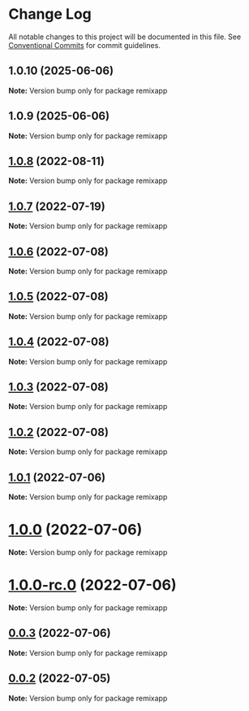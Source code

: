 # Change Log

All notable changes to this project will be documented in this file.
See [Conventional Commits](https://conventionalcommits.org) for commit guidelines.

## 1.0.10 (2025-06-06)

**Note:** Version bump only for package remixapp





## 1.0.9 (2025-06-06)

**Note:** Version bump only for package remixapp





## [1.0.8](https://github.com/matthewgallo/releases-test/compare/v1.0.7...v1.0.8) (2022-08-11)

**Note:** Version bump only for package remixapp





## [1.0.7](https://github.com/matthewgallo/releases-test/compare/v1.0.6...v1.0.7) (2022-07-19)

**Note:** Version bump only for package remixapp





## [1.0.6](https://github.com/matthewgallo/releases-test/compare/v1.0.5...v1.0.6) (2022-07-08)

**Note:** Version bump only for package remixapp





## [1.0.5](https://github.com/matthewgallo/releases-test/compare/v1.0.4...v1.0.5) (2022-07-08)

**Note:** Version bump only for package remixapp





## [1.0.4](https://github.com/matthewgallo/releases-test/compare/v1.0.3...v1.0.4) (2022-07-08)

**Note:** Version bump only for package remixapp





## [1.0.3](https://github.com/matthewgallo/releases-test/compare/v1.0.2...v1.0.3) (2022-07-08)

**Note:** Version bump only for package remixapp





## [1.0.2](https://github.com/matthewgallo/releases-test/compare/v1.0.1...v1.0.2) (2022-07-08)

**Note:** Version bump only for package remixapp





## [1.0.1](https://github.com/matthewgallo/releases-test/compare/v1.0.0...v1.0.1) (2022-07-06)

**Note:** Version bump only for package remixapp





# [1.0.0](https://github.com/matthewgallo/releases-test/compare/v0.0.3...v1.0.0) (2022-07-06)

**Note:** Version bump only for package remixapp





# [1.0.0-rc.0](https://github.com/matthewgallo/releases-test/compare/v0.0.3...v1.0.0-rc.0) (2022-07-06)

**Note:** Version bump only for package remixapp





## [0.0.3](https://github.com/matthewgallo/releases-test/compare/v0.0.2...v0.0.3) (2022-07-06)

**Note:** Version bump only for package remixapp





## [0.0.2](https://github.com/matthewgallo/releases-test/compare/v0.1.0...v0.0.2) (2022-07-05)

**Note:** Version bump only for package remixapp
